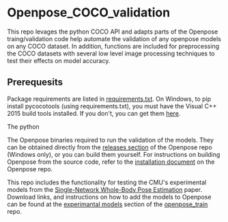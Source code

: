 # Openpose_COCO_validation
This repo levages the python COCO API and adapts parts of the Openpose traing/validation code help automate the validation of any openpose models on any COCO dataset. In addition, functions are included for preprocessing the COCO datasets with several low level image processing techniques to test their effects on model accuracy.

## Prerequesits
Package requirements are listed in [requirements.txt](requirements.txt). On Windows, to pip install pycocotools (using requirements.txt), you must have the Visual C++ 2015 build tools installed. If you don't, you can get them [here](https://go.microsoft.com/fwlink/?LinkId=691126).

The python 

The Openpose binaries required to run the validation of the models. They can be obtained directly from the [releases section](https://github.com/CMU-Perceptual-Computing-Lab/openpose/releases) of the Openpose repo (Windows only), or you can build them yourself. For instructions on building Openpose from the source code, refer to the [installation document](https://github.com/CMU-Perceptual-Computing-Lab/openpose/blob/master/doc/installation.md) on the Openpose repo.

This repo includes the functionality for testing the CMU's experimental models from the [Single-Network Whole-Body Pose Estimation](https://arxiv.org/abs/1909.13423) paper. Download links, and instructions on how to add the models to Openpose can be found at the [experimantal models](https://github.com/CMU-Perceptual-Computing-Lab/openpose_train/tree/master/experimental_models) section of the [openpose_train](https://github.com/CMU-Perceptual-Computing-Lab/openpose_train) repo.



